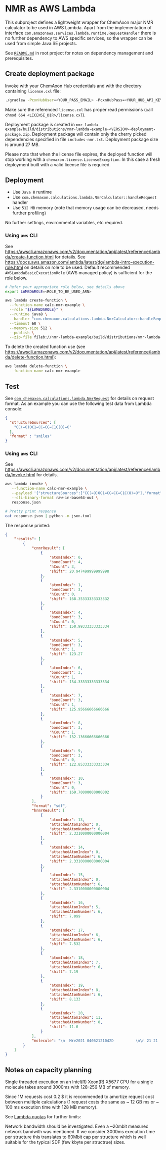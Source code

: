 NMR as AWS Lambda
=================


This subproject defines a lightweight wrapper for ChemAxon major NMR calculator to be used in AWS Lambda. Apart from the implementation of
interface `com.amazonaws.services.lambda.runtime.RequestHandler` there is no further dependency to AWS specific services, so the wrapper can be used
from simple Java SE projects.

See [`README.md`](../README.md) in root project for notes on dependency management and prerequisites.


Create deployment package
-------------------------

Invoke with your ChemAxon Hub credentials and with the directory containing `license.cxl` file:

``` bash
./gradlew -PcxnHubUser=<YOUR_PASS_EMAIL> -PcxnHubPass=<YOUR_HUB_API_KEY> -PcxnLicenseDir=<LICENSE_DIR> :nmr-lambda-example:deploymentPackage
```

Make sure the referenced `license.cxl` has proper read permissions (call `chmod 664 <LICENSE_DIR>/license.cxl`).

Deployment package is created in `nmr-lambda-example/build/distributions/nmr-lambda-example-<VERSION>-deployment-package.zip`. Deployment
package will contain only the cherry picked dependencies specified in file `includes-nmr.txt`. Deployment package size is around 27 MB.

Please note that when the license file expires, the deployed function will stop working with a `chemaxon.license.LicenseException`. In this case a 
fresh deployment built with a valid license file is required.


Deployment
----------

  - Use `Java 8` runtime
  - Use `com.chemaxon.calculations.lambda.NmrCalculator::handleRequest` handler
  - Use `512 MB` memory (note that memory usage can be decreased, needs further profiling)

No further settings, environmental variables, etc required.

### Using `aws` CLI

See <https://awscli.amazonaws.com/v2/documentation/api/latest/reference/lambda/create-function.html> for details.
See <https://docs.aws.amazon.com/lambda/latest/dg/lambda-intro-execution-role.html> on details on role to be used. Default recommended 
`AWSLambdaBasicExecutionRole` (AWS managed policy) is sufficient for the role below.


``` bash
# Refer your appropriate role below, see details above
export LAMBDAROLE=<ROLE_TO_BE_USED_ARN>

aws lambda create-function \
  --function-name calc-nmr-example \
  --role "${LAMBDAROLE}" \
  --runtime java8 \
  --handler "com.chemaxon.calculations.lambda.NmrCalculator::handleRequest" \
  --timeout 60 \
  --memory-size 512 \
  --publish \
  --zip-file fileb://nmr-lambda-example/build/distributions/nmr-lambda-example-0.0.1-deployment-package.zip
```

To delete the created function use (see <https://awscli.amazonaws.com/v2/documentation/api/latest/reference/lambda/delete-function.html>):

``` bash
aws lambda delete-function \
  --function-name calc-nmr-example
```

Test
----


See [`com.chemaxon.calculations.lambda.NmrRequest`](src/main/java/com/chemaxon/calculations/lambda/NmrRequest.java) for details on request format. As an example you 
can use the following test data from Lambda console:

``` json
{
  "structureSources": [
    "CC(=O)OC1=CC=CC=C1C(O)=O"
  ],
  "format" : "smiles"
}
```

### Using `aws` CLI

See <https://awscli.amazonaws.com/v2/documentation/api/latest/reference/lambda/invoke.html> for details.

``` bash
aws lambda invoke \
   --function-name calc-nmr-example \
   --payload '{"structureSources":["CC(=O)OC1=CC=CC=C1C(O)=O"],"format":"smiles"}' \
   --cli-binary-format raw-in-base64-out \
   response.json

# Pretty print response
cat response.json | python -m json.tool
```

The response printed:

``` json
{
    "results": [
        {
            "cnmrResult": [
                {
                    "atomIndex": 0,
                    "bondCount": 4,
                    "hCount": 3,
                    "shift": 20.947499999999998
                },
                {
                    "atomIndex": 1,
                    "bondCount": 3,
                    "hCount": 0,
                    "shift": 168.35333333333332
                },
                {
                    "atomIndex": 4,
                    "bondCount": 3,
                    "hCount": 0,
                    "shift": 150.99333333333334
                },
                {
                    "atomIndex": 5,
                    "bondCount": 3,
                    "hCount": 1,
                    "shift": 123.27
                },
                {
                    "atomIndex": 6,
                    "bondCount": 3,
                    "hCount": 1,
                    "shift": 134.33333333333334
                },
                {
                    "atomIndex": 7,
                    "bondCount": 3,
                    "hCount": 1,
                    "shift": 125.95666666666666
                },
                {
                    "atomIndex": 8,
                    "bondCount": 3,
                    "hCount": 1,
                    "shift": 132.13666666666666
                },
                {
                    "atomIndex": 9,
                    "bondCount": 3,
                    "hCount": 0,
                    "shift": 122.85333333333334
                },
                {
                    "atomIndex": 10,
                    "bondCount": 3,
                    "hCount": 0,
                    "shift": 169.70000000000002
                }
            ],
            "format": "sdf",
            "hnmrResult": [
                {
                    "atomIndex": 13,
                    "attachedAtomIndex": 0,
                    "attachedAtomNumber": 6,
                    "shift": 2.3310000000000004
                },
                {
                    "atomIndex": 14,
                    "attachedAtomIndex": 0,
                    "attachedAtomNumber": 6,
                    "shift": 2.3310000000000004
                },
                {
                    "atomIndex": 15,
                    "attachedAtomIndex": 0,
                    "attachedAtomNumber": 6,
                    "shift": 2.3310000000000004
                },
                {
                    "atomIndex": 16,
                    "attachedAtomIndex": 5,
                    "attachedAtomNumber": 6,
                    "shift": 7.099
                },
                {
                    "atomIndex": 17,
                    "attachedAtomIndex": 6,
                    "attachedAtomNumber": 6,
                    "shift": 7.532
                },
                {
                    "atomIndex": 18,
                    "attachedAtomIndex": 7,
                    "attachedAtomNumber": 6,
                    "shift": 7.19
                },
                {
                    "atomIndex": 19,
                    "attachedAtomIndex": 8,
                    "attachedAtomNumber": 6,
                    "shift": 8.133
                },
                {
                    "atomIndex": 20,
                    "attachedAtomIndex": 11,
                    "attachedAtomNumber": 8,
                    "shift": 11.0
                }
            ],
            "molecule": "\n  Mrv2021 04062121042D          \n\n 21 21  0  0  0  0            999 V2000\n    1.4289    3.3000    0.0000 C   0  0  0  0  0  0  0  0  0  0  0  0\n    1.4289    2.4750    0.0000 C   0  0  0  0  0  0  0  0  0  0  0  0\n    2.1434    2.0625    0.0000 O   0  0  0  0  0  0  0  0  0  0  0  0\n    0.7145    2.0625    0.0000 O   0  0  0  0  0  0  0  0  0  0  0  0\n    0.7145    1.2375    0.0000 C   0  0  0  0  0  0  0  0  0  0  0  0\n    1.4289    0.8250    0.0000 C   0  0  0  0  0  0  0  0  0  0  0  0\n    1.4289   -0.0000    0.0000 C   0  0  0  0  0  0  0  0  0  0  0  0\n    0.7145   -0.4125    0.0000 C   0  0  0  0  0  0  0  0  0  0  0  0\n    0.0000    0.0000    0.0000 C   0  0  0  0  0  0  0  0  0  0  0  0\n    0.0000    0.8250    0.0000 C   0  0  0  0  0  0  0  0  0  0  0  0\n   -0.7145    1.2375    0.0000 C   0  0  0  0  0  0  0  0  0  0  0  0\n   -0.7145    2.0625    0.0000 O   0  0  0  0  0  0  0  0  0  0  0  0\n   -1.4289    0.8250    0.0000 O   0  0  0  0  0  0  0  0  0  0  0  0\n    2.2539    3.3000    0.0000 H   0  0  0  0  0  0  0  0  0  0  0  0\n    1.4289    4.1250    0.0000 H   0  0  0  0  0  0  0  0  0  0  0  0\n    0.6039    3.3000    0.0000 H   0  0  0  0  0  0  0  0  0  0  0  0\n    2.1434    1.2375    0.0000 H   0  0  0  0  0  0  0  0  0  0  0  0\n    2.1434   -0.4125    0.0000 H   0  0  0  0  0  0  0  0  0  0  0  0\n    0.7145   -1.2375    0.0000 H   0  0  0  0  0  0  0  0  0  0  0  0\n   -0.7145   -0.4125    0.0000 H   0  0  0  0  0  0  0  0  0  0  0  0\n    0.0000    2.4750    0.0000 H   0  0  0  0  0  0  0  0  0  0  0  0\n  1  2  1  0  0  0  0\n  2  3  2  0  0  0  0\n  2  4  1  0  0  0  0\n  4  5  1  0  0  0  0\n  5  6  4  0  0  0  0\n  6  7  4  0  0  0  0\n  7  8  4  0  0  0  0\n  8  9  4  0  0  0  0\n  9 10  4  0  0  0  0\n  5 10  4  0  0  0  0\n 10 11  1  0  0  0  0\n 11 12  1  0  0  0  0\n 11 13  2  0  0  0  0\n  1 14  1  0  0  0  0\n  1 15  1  0  0  0  0\n  1 16  1  0  0  0  0\n  6 17  1  0  0  0  0\n  7 18  1  0  0  0  0\n  8 19  1  0  0  0  0\n  9 20  1  0  0  0  0\n 12 21  1  0  0  0  0\nM  END\n$$$$\n"
        }
    ]
}
```


Notes on capacity planning
--------------------------

Single threaded execution on an Intel(R) Xeon(R) X5677 CPU for a single molecule takes around 3000ms with 128-256 MB of 
memory. 

Since 1M requests cost 0.2 $ it is recommended to amortize request cost between multiple calculations (1 request costs the same as ~ 12 GB ms
or ~ 100 ms execution time with 128 MB memory).

See [Lambda quotas](https://docs.aws.amazon.com/lambda/latest/dg/gettingstarted-limits.html) for further limits:
    
Network bandwidth should be investigated. Even a ~20mbit measured network bandwith was mentioned. If we consider 3000ms execution time per structure
this translates to 60Mbit cap per structure which is well suitable for the typical SDF (few kbyte per structrue) sizes.



